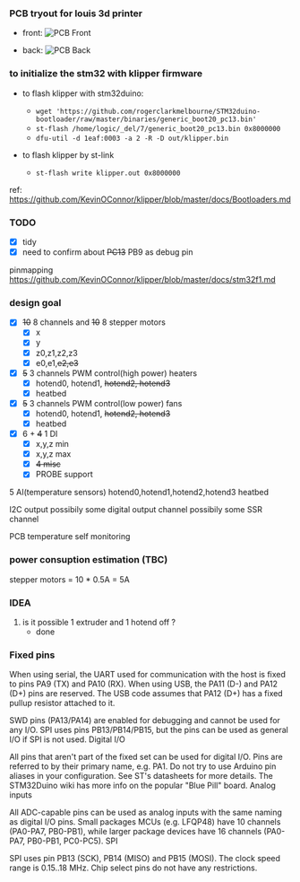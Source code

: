 ### PCB tryout for louis 3d printer
* front:
![PCB Front](https://raw.githubusercontent.com/louiscklaw/3D-printer-board/feature/renumbering/hardware/printer-board/renders/z_printer-board.png?raw=true "Front")

* back:
![PCB Back](https://raw.githubusercontent.com/louiscklaw/3D-printer-board/feature/renumbering/hardware/printer-board/renders/Z_printer-board.png?raw=true "Back")


### to initialize the stm32 with klipper firmware
* to flash klipper with stm32duino: 
    * `wget 'https://github.com/rogerclarkmelbourne/STM32duino-bootloader/raw/master/binaries/generic_boot20_pc13.bin'`
    * `st-flash /home/logic/_del/7/generic_boot20_pc13.bin 0x8000000`
    * `dfu-util -d 1eaf:0003 -a 2 -R -D out/klipper.bin`

* to flash klipper by st-link
    * `st-flash write klipper.out 0x8000000`

ref: https://github.com/KevinOConnor/klipper/blob/master/docs/Bootloaders.md

### TODO
- [x] tidy
- [x] need to confirm about ~~PC13~~ PB9 as debug pin

pinmapping
https://github.com/KevinOConnor/klipper/blob/master/docs/stm32f1.md

### design goal
- [x] ~~10~~ 8 channels and ~~10~~ 8 stepper motors
    - [x] x
    - [x] y
    - [x] z0,z1,z2,z3
    - [x] e0,e1,~~e2,e3~~

- [x] ~~5~~ 3 channels PWM control(high power) heaters
    - [x] hotend0, hotend1, ~~hotend2, hotend3~~
    - [x] heatbed

- [x] ~~5~~ 3 channels PWM control(low power) fans
    - [x] hotend0, hotend1, ~~hotend2, hotend3~~
    - [x] heatbed

- [x] 6 + ~~4~~ 1 DI
    - [x] x,y,z min
    - [x] x,y,z max
    - [x] ~~4 misc~~ 
    - [x] PROBE support

5 AI(temperature sensors)
hotend0,hotend1,hotend2,hotend3
heatbed

I2C output
possibily some digital output channel
possibily some SSR channel


PCB temperature self monitoring



### power consuption estimation (TBC)
stepper motors = 10 * 0.5A = 5A


### IDEA
1. is it possible 1 extruder and 1 hotend off ?
    - done


### Fixed pins

When using serial, the UART used for communication with the host is fixed to pins PA9 (TX) and PA10 (RX). 
When using USB, the PA11 (D-) and PA12 (D+) pins are reserved. 
The USB code assumes that PA12 (D+) has a fixed pullup resistor attached to it.

SWD pins (PA13/PA14) are enabled for debugging and cannot be used for any I/O. 
SPI uses pins PB13/PB14/PB15, but the pins can be used as general I/O if SPI is not used.
Digital I/O

All pins that aren't part of the fixed set can be used for digital I/O. 
Pins are referred to by their primary name, e.g. 
PA1. 
Do not try to use Arduino pin aliases in your configuration. 
See ST's datasheets for more details. 
The STM32Duino wiki has more info on the popular "Blue Pill" board.
Analog inputs

All ADC-capable pins can be used as analog inputs with the same naming as digital I/O pins. 
Small packages MCUs (e.g. 
LFQP48) have 10 channels (PA0-PA7, PB0-PB1), while larger package devices have 16 channels (PA0-PA7, PB0-PB1, PC0-PC5).
SPI

SPI uses pin PB13 (SCK), PB14 (MISO) and PB15 (MOSI). 
The clock speed range is 0.15..18 MHz. 
Chip select pins do not have any restrictions.



